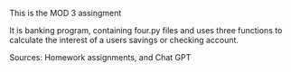 This is the MOD 3 assingment 

It is banking program, containing four.py files and uses three functions to calculate the interest of a users savings or checking account.

Sources: Homework assignments, and Chat GPT
